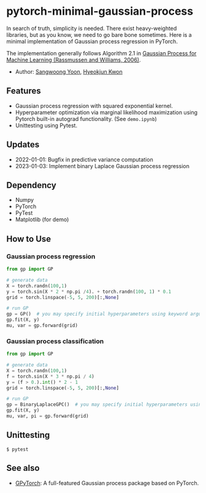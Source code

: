 # pytorch-minimal-gaussian-process

In search of truth, simplicity is needed. There exist heavy-weighted libraries, but as you know, we need to go bare bone sometimes.
Here is a minimal implementation of Gaussian process regression in PyTorch.

The implementation generally follows Algorithm 2.1 in [Gaussian Process for Machine Learning (Rassmussen and Williams, 2006)](http://www.gaussianprocess.org/gpml/).


* Author: [Sangwoong Yoon](https://swyoon.github.io/), [Hyeokjun Kwon](https://www.linkedin.com/in/hyeokjun-kwon-24b992210)

## Features

* Gaussian process regression with squared exponential kernel.
* Hyperparameter optimization via marginal likelihood maximization using Pytorch built-in autograd functionality. (See `demo.ipynb`)
* Unittesting using Pytest.

## Updates

* 2022-01-01: Bugfix in predictive variance computation
* 2023-01-03: Implement binary Laplace Gaussian process regression

## Dependency

* Numpy
* PyTorch
* PyTest
* Matplotlib (for demo)

## How to Use
### Gaussian process regression
```python
from gp import GP

# generate data
X = torch.randn(100,1)
y = torch.sin(X * 2 * np.pi /4). + torch.randn(100, 1) * 0.1
grid = torch.linspace(-5, 5, 200)[:,None]

# run GP
gp = GP()  # you may specify initial hyperparameters using keyword arguments
gp.fit(X, y)
mu, var = gp.forward(grid)
```

### Gaussian process classification
```python
from gp import GP

# generate data
X = torch.randn(100,1)
f = torch.sin(X * 3 * np.pi / 4)
y = (f > 0.).int() * 2 - 1
grid = torch.linspace(-5, 5, 200)[:,None]

# run GP
gp = BinaryLaplaceGPC()  # you may specify initial hyperparameters using keyword arguments
gp.fit(X, y)
mu, var, pi = gp.forward(grid)
```
## Unittesting

```
$ pytest
```

## See also

* [GPyTorch](https://gpytorch.ai/): A full-featured Gaussian process package based on PyTorch.

